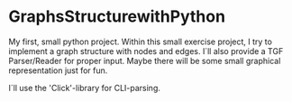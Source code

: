 # GraphsStructurewithPython
My first, small python project. Within this small exercise project, I try to implement a graph structure
with nodes and edges. I´ll also provide a TGF Parser/Reader for proper input. Maybe there will be some small 
graphical representation just for fun. 

I´ll use the 'Click'-library for CLI-parsing.

